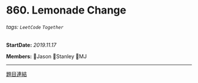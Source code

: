 # 860. Lemonade Change

###### tags: `LeetCode` `Together`

**StartDate:** *2019.11.17*

**Members:** 🐣Jason 🐣Stanley 🐣MJ

---

[題目連結](https://leetcode.com/problems/lemonade-change/)